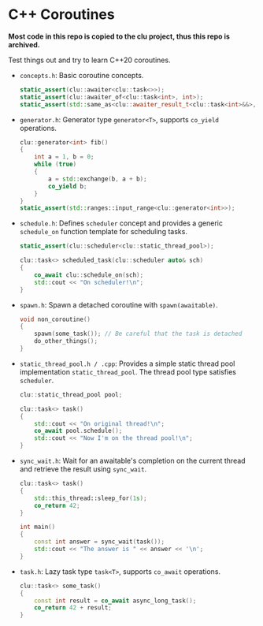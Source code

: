 # C++ Coroutines

**Most code in this repo is copied to the clu project, thus this repo is archived.**

Test things out and try to learn C++20 coroutines.

- `concepts.h`: Basic coroutine concepts.

  ```cpp
  static_assert(clu::awaiter<clu::task<>>);
  static_assert(clu::awaiter_of<clu::task<int>, int>);
  static_assert(std::same_as<clu::awaiter_result_t<clu::task<int>&&>, int&&>);
  ```
  
- `generator.h`: Generator type `generator<T>`, supports `co_yield` operations.

  ```cpp
  clu::generator<int> fib()
  {
      int a = 1, b = 0;
      while (true)
      {
          a = std::exchange(b, a + b);
          co_yield b;
      }
  }
  static_assert(std::ranges::input_range<clu::generator<int>>);
  ```
  
- `schedule.h`: Defines `scheduler` concept and provides a generic `schedule_on` function template for scheduling tasks.

  ```cpp
  static_assert(clu::scheduler<clu::static_thread_pool>);
  
  clu::task<> scheduled_task(clu::scheduler auto& sch)
  {
      co_await clu::schedule_on(sch);
      std::cout << "On scheduler!\n";
  }
  ```

- `spawn.h`: Spawn a detached coroutine with `spawn(awaitable)`.

  ```cpp
  void non_coroutine()
  {
      spawn(some_task()); // Be careful that the task is detached
      do_other_things();
  }
  ```

- `static_thread_pool.h / .cpp`: Provides a simple static thread pool implementation `static_thread_pool`. The thread pool type satisfies `scheduler`.

  ```cpp
  clu::static_thread_pool pool;
  
  clu::task<> task()
  {
      std::cout << "On original thread!\n";
      co_await pool.schedule();
      std::cout << "Now I'm on the thread pool!\n";
  }
  ```
  
- `sync_wait.h`: Wait for an awaitable's completion on the current thread and retrieve the result using `sync_wait`.

  ```cpp
  clu::task<> task()
  {
      std::this_thread::sleep_for(1s);
      co_return 42;
  }
  
  int main()
  {
      const int answer = sync_wait(task());
      std::cout << "The answer is " << answer << '\n';
  }
  ```
  
- `task.h`: Lazy task type `task<T>`, supports `co_await` operations.

  ```cpp
  clu::task<> some_task()
  {
      const int result = co_await async_long_task();
      co_return 42 + result;
  }
  ```

